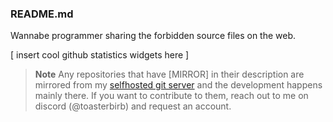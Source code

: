 ### README.md
Wannabe programmer sharing the forbidden source files on the web.

[ insert cool github statistics widgets here ]

> **Note**
> Any repositories that have [MIRROR] in their description are mirrored from my [selfhosted git server](http://birbgitfh224rep6tmdofmr6qlo6wx43umqzt3hjubnncr55sdlfmtad.onion/) and the development happens mainly there. If you want to contribute to them, reach out to me on discord (@toasterbirb) and request an account.

